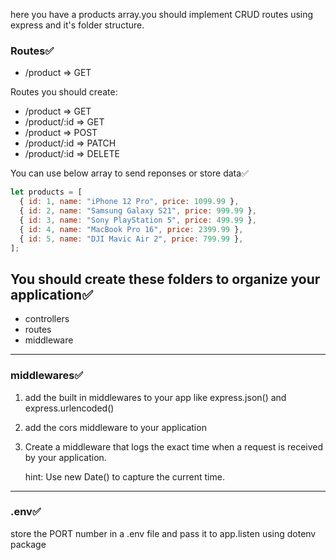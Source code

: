 here you have a products array.you should implement CRUD routes using express and it's folder structure.

### Routes✅

- /product => GET

Routes you should create:

- /product => GET
- /product/:id => GET
- /product => POST
- /product/:id => PATCH
- /product/:id => DELETE

You can use below array to send reponses or store data✅

```js
let products = [
  { id: 1, name: "iPhone 12 Pro", price: 1099.99 },
  { id: 2, name: "Samsung Galaxy S21", price: 999.99 },
  { id: 3, name: "Sony PlayStation 5", price: 499.99 },
  { id: 4, name: "MacBook Pro 16", price: 2399.99 },
  { id: 5, name: "DJI Mavic Air 2", price: 799.99 },
];
```

## You should create these folders to organize your application✅

- controllers
- routes
- middleware

---

### middlewares✅

1. add the built in middlewares to your app like express.json() and express.urlencoded()

2. add the cors middleware to your application

3. Create a middleware that logs the exact time when a request is received by your application.

   hint: Use new Date() to capture the current time.

---

### .env✅

store the PORT number in a .env file and pass it to app.listen using dotenv package
